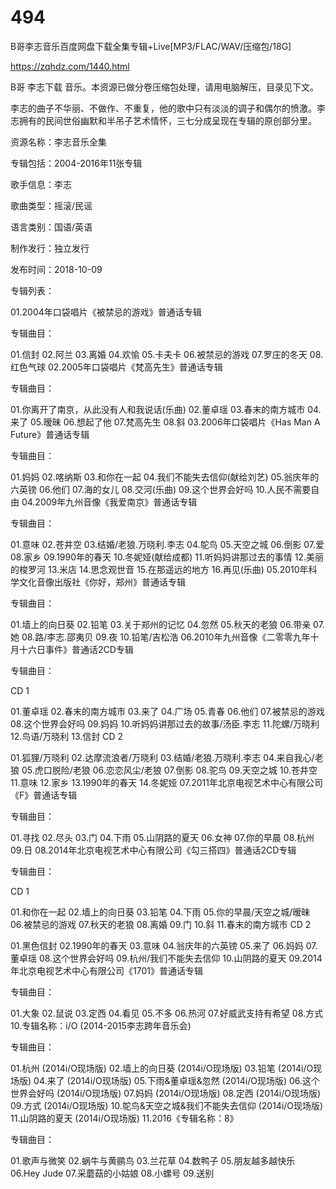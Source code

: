 # 494
B哥李志音乐百度网盘下载全集专辑+Live[MP3/FLAC/WAV/压缩包/18G]

https://zqhdz.com/1440.html

B哥 李志下载 音乐。本资源已做分卷压缩包处理，请用电脑解压，目录见下文。

李志的曲子不华丽、不做作、不重复，他的歌中只有淡淡的调子和偶尔的愤激。李志拥有的民间世俗幽默和半吊子艺术情怀，三七分成呈现在专辑的原创部分里。

资源名称：李志音乐全集

专辑包括：2004-2016年11张专辑

歌手信息：李志

歌曲类型：摇滚/民谣

语言类别：国语/英语

制作发行：独立发行

发布时间：2018-10-09

专辑列表：

01.2004年口袋唱片《被禁忌的游戏》普通话专辑

专辑曲目：

01.信封
02.阿兰
03.离婚
04.欢愉
05.卡夫卡
06.被禁忌的游戏
07.罗庄的冬天
08.红色气球
02.2005年口袋唱片《梵高先生》普通话专辑

专辑曲目：

01.你离开了南京，从此没有人和我说话(乐曲)
02.董卓瑶
03.春末的南方城市
04.来了
05.暧昧
06.想起了他
07.梵高先生
08.斜
03.2006年口袋唱片《Has Man A Future》普通话专辑

专辑曲目：

01.妈妈
02.喀纳斯
03.和你在一起
04.我们不能失去信仰(献给刘艺)
05.翁庆年的六英镑
06.他们
07.海的女儿
08.交河(乐曲)
09.这个世界会好吗
10.人民不需要自由
04.2009年九州音像《我爱南京》普通话专辑

专辑曲目：

01.意味
02.苍井空
03.结婚/老狼.万晓利.李志
04.鸵鸟
05.天空之城
06.倒影
07.爱
08.家乡
09.1990年的春天
10.冬妮娅(献给成都)
11.听妈妈讲那过去的事情
12.美丽的梭罗河
13.米店
14.思念观世音
15.在那遥远的地方
16.再见(乐曲)
05.2010年科学文化音像出版社《你好，郑州》普通话专辑

专辑曲目：

01.墙上的向日葵
02.铅笔
03.关于郑州的记忆
04.忽然
05.秋天的老狼
06.带亲
07.她
08.路/李志.邵夷贝
09.夜
10.铅笔/吉松浩
06.2010年九州音像《二零零九年十月十六日事件》普通话2CD专辑

专辑曲目：

CD 1

01.董卓瑶
02.春末的南方城市
03.来了
04.广场
05.青春
06.他们
07.被禁忌的游戏
08.这个世界会好吗
09.妈妈
10.听妈妈讲那过去的故事/汤臣.李志
11.陀螺/万晓利
12.鸟语/万晓利
13.信封
CD 2

01.狐狸/万晓利
02.达摩流浪者/万晓利
03.结婚/老狼.万晓利.李志
04.来自我心/老狼
05.虎口脱险/老狼
06.恋恋风尘/老狼
07.倒影
08.驼鸟
09.天空之城
10.苍井空
11.意味
12.家乡
13.1990年的春天
14.冬妮娅
07.2011年北京电视艺术中心有限公司《F》普通话专辑

专辑曲目：

01.寻找
02.尽头
03.门
04.下雨
05.山阴路的夏天
06.女神
07.你的早晨
08.杭州
09.日
08.2014年北京电视艺术中心有限公司《勾三搭四》普通话2CD专辑

专辑曲目：

CD 1

01.和你在一起
02.墙上的向日葵
03.铅笔
04.下雨
05.你的早晨/天空之城/暧昧
06.被禁忌的游戏
07.秋天的老狼
08.离婚
09.门
10.斜
11.春末的南方城市
CD 2

01.黑色信封
02.1990年的春天
03.意味
04.翁庆年的六英镑
05.来了
06.妈妈
07.董卓瑶
08.这个世界会好吗
09.杭州/我们不能失去信仰
10.山阴路的夏天
09.2014年北京电视艺术中心有限公司《1701》普通话专辑

专辑曲目：

01.大象
02.鼠说
03.定西
04.看见
05.不多
06.热河
07.好威武支持有希望
08.方式
10.专辑名称：i/O (2014-2015李志跨年音乐会)

专辑曲目：

01.杭州 (2014i/O现场版)
02.墙上的向日葵 (2014i/O现场版)
03.铅笔 (2014i/O现场版)
04.来了 (2014i/O现场版)
05.下雨&董卓瑶&忽然 (2014i/O现场版)
06.这个世界会好吗 (2014i/O现场版)
07.妈妈 (2014i/O现场版)
08.定西 (2014i/O现场版)
09.方式 (2014i/O现场版)
10.鸵鸟&天空之城&我们不能失去信仰 (2014i/O现场版)
11.山阴路的夏天 (2014i/O现场版)
11.2016《专辑名称：8》

专辑曲目：

01.歌声与微笑
02.蜗牛与黄鹂鸟
03.兰花草
04.数鸭子
05.朋友越多越快乐
06.Hey Jude
07.采蘑菇的小姑娘
08.小螺号
09.送别
